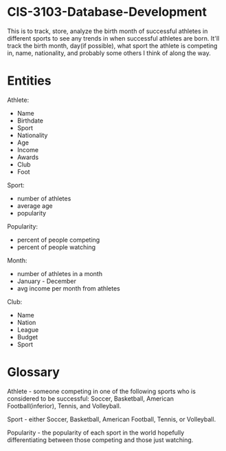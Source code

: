 # CIS-3103-Database-Development

This is to track, store, analyze the birth month of successful athletes in different sports to see any trends in when successful athletes are born. It'll track the birth month, day(if possible), what sport the athlete is competing in, name, nationality, and probably some others I think of along the way.

# Entities
Athlete:
  - Name
  - Birthdate
  - Sport
  - Nationality
  - Age
  - Income
  - Awards
  - Club
  - Foot

Sport:
  - number of athletes
  - average age
  - popularity

Popularity:
  - percent of people competing
  - percent of people watching

Month:
  - number of athletes in a month
  - January - December
  - avg income per month from athletes

Club:
  - Name
  - Nation
  - League
  - Budget
  - Sport

# Glossary
Athlete - someone competing in one of the following sports who is considered to be successful: Soccer, Basketball, American Football(inferior), Tennis, and Volleyball.

Sport - either Soccer, Basketball, American Football, Tennis, or Volleyball.

Popularity - the popularity of each sport in the world hopefully differentiating between those competing and those just watching.
